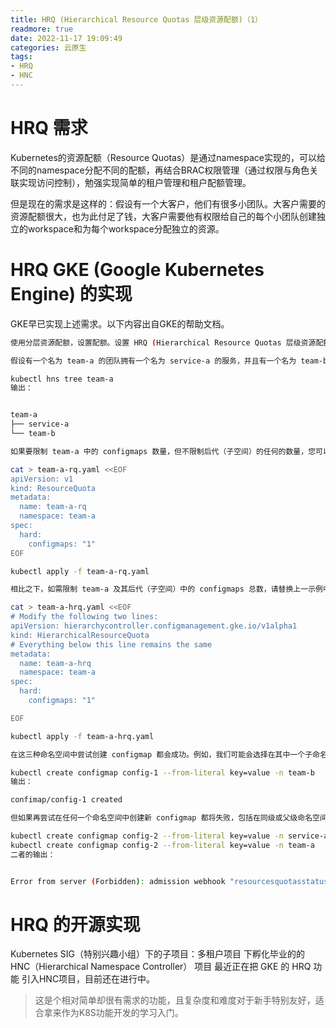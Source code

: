 ```yaml
---
title: HRQ (Hierarchical Resource Quotas 层级资源配额)（1）
readmore: true
date: 2022-11-17 19:09:49
categories: 云原生
tags:
- HRQ
- HNC
---
```



# HRQ 需求

Kubernetes的资源配额（Resource Quotas）是通过namespace实现的，可以给不同的namespace分配不同的配额，再结合BRAC权限管理（通过权限与角色关联实现访问控制），勉强实现简单的租户管理和租户配额管理。

但是现在的需求是这样的：假设有一个大客户，他们有很多小团队。大客户需要的资源配额很大，也为此付足了钱，大客户需要他有权限给自己的每个小团队创建独立的workspace和为每个workspace分配独立的资源。

# HRQ GKE (Google Kubernetes Engine) 的实现

GKE早已实现上述需求。以下内容出自GKE的帮助文档。

```bash
使用分层资源配额，设置配额。设置 HRQ (Hierarchical Resource Quotas 层级资源配额) 与设置常规 ResourceQuota 相同，但具有不同的 apiVersion 和 kind；因此，您可以像在 ResourceQuota 中一样在 spec.hard 字段中设置资源限制。

假设有一个名为 team-a 的团队拥有一个名为 service-a 的服务，并且有一个名为 team-b 的子团队，三者均由分层命名空间表示，如下所示：

kubectl hns tree team-a
输出：


team-a
├── service-a
└── team-b

如果要限制 team-a 中的 configmaps 数量，但不限制后代（子空间）的任何的数量，您可以按照常规方式创建常规 ResourceQuota，如下所示：

cat > team-a-rq.yaml <<EOF
apiVersion: v1
kind: ResourceQuota
metadata:
  name: team-a-rq
  namespace: team-a
spec:
  hard:
    configmaps: "1"
EOF

kubectl apply -f team-a-rq.yaml

相比之下，如需限制 team-a 及其后代（子空间）中的 configmaps 总数，请替换上一示例中的 apiVersion 和 kind：

cat > team-a-hrq.yaml <<EOF
# Modify the following two lines:
apiVersion: hierarchycontroller.configmanagement.gke.io/v1alpha1
kind: HierarchicalResourceQuota
# Everything below this line remains the same
metadata:
  name: team-a-hrq
  namespace: team-a
spec:
  hard:
    configmaps: "1"

EOF

kubectl apply -f team-a-hrq.yaml

在这三种命名空间中尝试创建 configmap 都会成功。例如，我们可能会选择在其中一个子命名空间中创建 configmap：

kubectl create configmap config-1 --from-literal key=value -n team-b
输出：

confimap/config-1 created

但如果再尝试在任何一个命名空间中创建新 configmap 都将失败，包括在同级或父级命名空间中：

kubectl create configmap config-2 --from-literal key=value -n service-a
kubectl create configmap config-2 --from-literal key=value -n team-a
二者的输出：


Error from server (Forbidden): admission webhook "resourcesquotasstatus.hierarchycontroller.configmanagement.gke.io" denied the request: exceeded hierarchical quota in namespace "team-a": "team-a-hrq", requested: configmaps=1, used: configmaps=1, limited: configmaps=1
```

# HRQ 的开源实现

Kubernetes SIG（特别兴趣小组）下的子项目：多租户项目 下孵化毕业的的 HNC（Hierarchical Namespace Controller） 项目 最近正在把 GKE 的 HRQ 功能 引入HNC项目，目前还在进行中。

> 这是个相对简单却很有需求的功能，且复杂度和难度对于新手特别友好，适合拿来作为K8S功能开发的学习入门。

